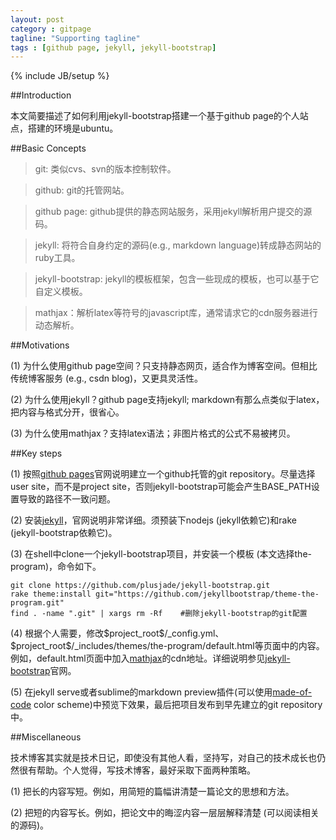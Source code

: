 ```yaml
---
layout: post
category : gitpage
tagline: "Supporting tagline"
tags : [github page, jekyll, jekyll-bootstrap]
---
```

{% include JB/setup %}

##Introduction

本文简要描述了如何利用jekyll-bootstrap搭建一个基于github page的个人站点，搭建的环境是ubuntu。

##Basic Concepts

> git:	类似cvs、svn的版本控制软件。
 
> github:	git的托管网站。

> github page:	github提供的静态网站服务，采用jekyll解析用户提交的源码。

> jekyll:	将符合自身约定的源码(e.g., markdown language)转成静态网站的ruby工具。

> jekyll-bootstrap:	jekyll的模板框架，包含一些现成的模板，也可以基于它自定义模板。

> mathjax：解析latex等符号的javascript库，通常请求它的cdn服务器进行动态解析。

##Motivations

(1) 为什么使用github page空间？只支持静态网页，适合作为博客空间。但相比传统博客服务 (e.g., csdn blog)，又更具灵活性。

(2) 为什么使用jekyll？github page支持jekyll; markdown有那么点类似于latex，把内容与格式分开，很省心。

(3) 为什么使用mathjax？支持latex语法；非图片格式的公式不易被拷贝。

##Key steps

(1) 按照[github pages](https://pages.github.com/)官网说明建立一个github托管的git repository。尽量选择user site，而不是project site，否则jekyll-bootstrap可能会产生BASE_PATH设置导致的路径不一致问题。

(2) 安装[jekyll](http://jekyllcn.com/)，官网说明非常详细。须预装下nodejs (jekyll依赖它)和rake (jekyll-bootstrap依赖它)。

(3) 在shell中clone一个jekyll-bootstrap项目，并安装一个模板 (本文选择the-program)，命令如下。


    git clone https://github.com/plusjade/jekyll-bootstrap.git  
    rake theme:install git="https://github.com/jekyllbootstrap/theme-the-program.git"  
    find . -name ".git" | xargs rm -Rf    #删除jekyll-bootstrap的git配置


(4) 根据个人需要，修改\$project_root\$/_config.yml、\$project_root\$/_includes/themes/the-program/default.html等页面中的内容。例如，default.html页面中加入[mathjax](http://docs.mathjax.org/en/latest/start.html)的cdn地址。详细说明参见[jekyll-bootstrap](http://jekyllbootstrap.com/)官网。

(5) 在jekyll serve或者sublime的markdown preview插件(可以使用[made-of-code](https://github.com/kumarnitin/made-of-code-tmbundle) color scheme)中预览下效果，最后把项目发布到早先建立的git repository中。

##Miscellaneous

技术博客其实就是技术日记，即使没有其他人看，坚持写，对自己的技术成长也仍然很有帮助。个人觉得，写技术博客，最好采取下面两种策略。

(1) 把长的内容写短。例如，用简短的篇幅讲清楚一篇论文的思想和方法。

(2) 把短的内容写长。例如，把论文中的晦涩内容一层层解释清楚 (可以阅读相关的源码)。